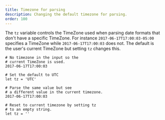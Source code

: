```yaml
---
title: Timezone for parsing
description: Changing the default timezone for parsing.
order: 100
---
```

The `tz` variable controls the TimeZone used when parsing date formats that don't have a specific TimeZone. For instance
`2017-06-17T17:00:03-05:00`  specifies a TimeZone while `2017-06-17T17:00:03` does not. The default is the user's current TimeZone
but setting `tz` changes this.

```
# No timezone in the input so the 
# current TimeZone is used.
2017-06-17T17:00:03
    
# Set the default to UTC
let tz = 'UTC'

# Parse the same value but see
# a different value in the current timezone.
2017-06-17T17:00:03

# Reset to current timezone by setting tz
# to an empty string.
let tz = ''
```    
